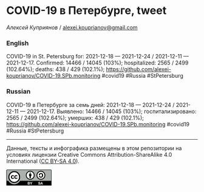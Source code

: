 COVID-19 в Петербурге, tweet
============================

*Алексей Куприянов* /
<a href="mailto:alexei.kouprianov@gmail.com" class="email">alexei.kouprianov@gmail.com</a>

### English

COVID-19 in St. Petersburg for: 2021-12-18 — 2021-12-24 / 2021-12-11 —
2021-12-17. Сonfirmed: 14466 / 14045 (103%); hospitalized: 2565 / 2499
(102.64%); deaths: 438 / 429 (102.1%);
<a href="https://github.com/alexei-kouprianov/COVID-19.SPb.monitoring" class="uri">https://github.com/alexei-kouprianov/COVID-19.SPb.monitoring</a>
\#covid19 \#Russia \#StPetersburg

### Russian

COVID-19 в Петербурге за семь дней: 2021-12-18 — 2021-12-24 / 2021-12-11
— 2021-12-17. Выявлено: 14466 / 14045 (103%); госпитализировано: 2565 /
2499 (102.64%); умерших: 438 / 429 (102.1%);
<a href="https://github.com/alexei-kouprianov/COVID-19.SPb.monitoring" class="uri">https://github.com/alexei-kouprianov/COVID-19.SPb.monitoring</a>
\#covid19 \#Russia \#StPetersburg

------------------------------------------------------------------------

Данные, тексты и инфографика размещены в этом репозитории на условиях
лицензии Creative Commons Attribution-ShareAlike 4.0 International ([CC
BY-SA 4.0](https://creativecommons.org/licenses/by-sa/4.0/)).

![](../misc/CC-BY-SA-icon.png "CC-BY-SA")
